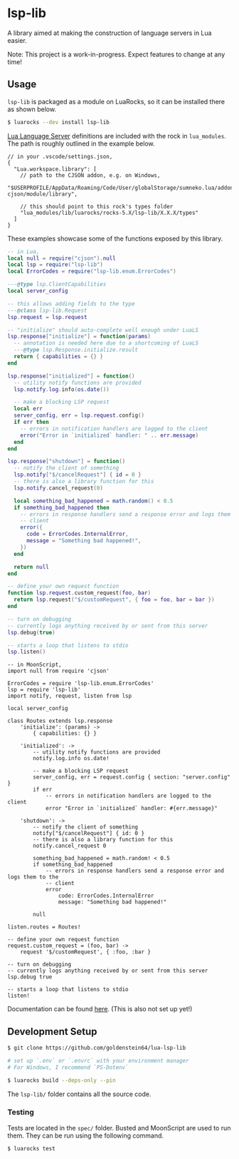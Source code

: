 # lsp-lib

A library aimed at making the construction of language servers in Lua easier.

Note: This project is a work-in-progress. Expect features to change at any time!

## Usage

`lsp-lib` is packaged as a module on LuaRocks, so it can be installed there as shown below.

```sh
$ luarocks --dev install lsp-lib
```

[Lua Language Server](https://github.com/LuaLS/lua-language-server) definitions are included with the rock in `lua_modules`. The path is roughly outlined in the example below.

```jsonc
// in your .vscode/settings.json,
{
  "Lua.workspace.library": [
    // path to the CJSON addon, e.g. on Windows,
    "$USERPROFILE/AppData/Roaming/Code/User/globalStorage/sumneko.lua/addonManager/addons/lua-cjson/module/library",

    // this should point to this rock's types folder
    "lua_modules/lib/luarocks/rocks-5.X/lsp-lib/X.X.X/types"
  ]
}
```

These examples showcase some of the functions exposed by this library.

```lua
-- in Lua,
local null = require("cjson").null
local lsp = require("lsp-lib")
local ErrorCodes = require("lsp-lib.enum.ErrorCodes")

---@type lsp.ClientCapabilities
local server_config

-- this allows adding fields to the type
---@class lsp-lib.Request
lsp.request = lsp.request

-- "initialize" should auto-complete well enough under LuaLS
lsp.response["initialize"] = function(params)
  -- annotation is needed here due to a shortcoming of LuaLS
  ---@type lsp.Response.initialize.result
  return { capabilities = {} }
end

lsp.response["initialized"] = function()
  -- utility notify functions are provided
  lsp.notify.log.info(os.date())

  -- make a blocking LSP request
  local err
  server_config, err = lsp.request.config()
  if err then
    -- errors in notification handlers are logged to the client
    error("Error in `initialized` handler: " .. err.message)
  end
end

lsp.response["shutdown"] = function()
  -- notify the client of something
  lsp.notify["$/cancelRequest"] { id = 0 }
  -- there is also a library function for this
  lsp.notify.cancel_request(0)

  local something_bad_happened = math.random() < 0.5
  if something_bad_happened then
    -- errors in response handlers send a response error and logs them to the
    -- client
    error({
      code = ErrorCodes.InternalError,
      message = "Something bad happened!",
    })
  end

  return null
end

-- define your own request function
function lsp.request.custom_request(foo, bar)
  return lsp.request("$/customRequest", { foo = foo, bar = bar })
end

-- turn on debugging
-- currently logs anything received by or sent from this server
lsp.debug(true)

-- starts a loop that listens to stdio
lsp.listen()
```

```moonscript
-- in MoonScript,
import null from require 'cjson'

ErrorCodes = require 'lsp-lib.enum.ErrorCodes'
lsp = require 'lsp-lib'
import notify, request, listen from lsp

local server_config

class Routes extends lsp.response
	'initialize': (params) ->
		{ capabilities: {} }

	'initialized': ->
		-- utility notify functions are provided
		notify.log.info os.date!

		-- make a blocking LSP request
		server_config, err = request.config { section: "server.config" }
		if err
			-- errors in notification handlers are logged to the client
			error "Error in `initialized` handler: #{err.message}"

	'shutdown': ->
		-- notify the client of something
		notify["$/cancelRequest"] { id: 0 }
		-- there is also a library function for this
		notify.cancel_request 0

		something_bad_happened = math.random! < 0.5
		if something_bad_happened
			-- errors in response handlers send a response error and logs them to the
			-- client
			error
				code: ErrorCodes.InternalError
				message: "Something bad happened!"

		null

listen.routes = Routes!

-- define your own request function
request.custom_request = (foo, bar) ->
	request '$/customRequest', { :foo, :bar }

-- turn on debugging
-- currently logs anything received by or sent from this server
lsp.debug true

-- starts a loop that listens to stdio
listen!
```

Documentation can be found [here](https://goldenstein64.github.io/lua-lsp-lib). (This is also not set up yet!)

## Development Setup

```sh
$ git clone https://github.com/goldenstein64/lua-lsp-lib

# set up `.env` or `.envrc` with your environment manager
# For Windows, I recommend `PS-Dotenv`

$ luarocks build --deps-only --pin
```

The `lsp-lib/` folder contains all the source code.

### Testing

Tests are located in the `spec/` folder. Busted and MoonScript are used to run them. They can be run using the following command.

```sh
$ luarocks test
```
